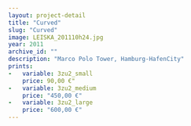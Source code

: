 ```yaml
---
layout: project-detail
title: "Curved"
slug: "Curved"
image: LEISKA_201110h24.jpg
year: 2011
archive_id: ""
description: "Marco Polo Tower, Hamburg-HafenCity"
prints:
-   variable: 3zu2_small
    price: 90,00 €"
-   variable: 3zu2_medium
    price: "450,00 €"
-   variable: 3zu2_large
    price: "600,00 €"
---
```

